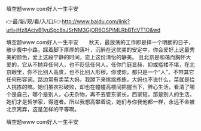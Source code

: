 填空题www com好人一生平安

👉最/新/观/看/入/口/👉http://www.baidu.com/link?url=jHz8AcivB1yuSpc8sJSrNM3GjOR6OSPiMLRbBTcVT1O&wd

填空题www com好人一生平安　　秋天，最放荡的工作即是择一个明朗的日子，散步腹中小路。踩着脚下厚厚的落叶，沉醉在这优美的安定中，你会爱好上这最秀美的颜色，爱上这段宁静的时间，恋上这份清怡的静美。
且北京是和蔼而胸怀大爱的，它从不抛弃任何人，也不贬低任何人。任你门庭显赫，抑或褴褛不堪，在北京眼里，你不比别人高贵，也不比别人形秽。你或你，都只是一个“人”，不带其它任何形容词。路边常有卖菜大妈，我蹲下来挑挑拣拣，大妈也不说什么，菜就是给人挑拣的嘛。她们虽衣衫破败，却也在幢幢高楼间把握当下，醉心生活，看清了哪个是自己，哪个是别人，心无杂物，再不去管东家长，西家短，那是别人的生活。她们才是哲学家，得道者。所以我想高攀着说，她们与你我他都一样，永远不会被北京离弃，这是怎样的平等啊。


填空题www com好人一生平安
